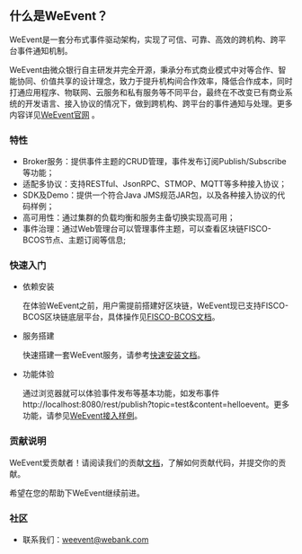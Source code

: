 ## 什么是WeEvent？
WeEvent是一套分布式事件驱动架构，实现了可信、可靠、高效的跨机构、跨平台事件通知机制。

WeEvent由微众银行自主研发并完全开源，秉承分布式商业模式中对等合作、智能协同、价值共享的设计理念，致力于提升机构间合作效率，降低合作成本，同时打通应用程序、物联网、云服务和私有服务等不同平台，最终在不改变已有商业系统的开发语言、接入协议的情况下，做到跨机构、跨平台的事件通知与处理。更多内容详见[WeEvent官网](http://fintech.webank.com/weevent) 。


### 特性
- Broker服务：提供事件主题的CRUD管理，事件发布订阅Publish/Subscribe等功能；
- 适配多协议：支持RESTful、JsonRPC、STMOP、MQTT等多种接入协议；
- SDK及Demo：提供一个符合Java JMS规范JAR包，以及各种接入协议的代码样例；
- 高可用性：通过集群的负载均衡和服务主备切换实现高可用；
- 事件治理：通过Web管理台可以管理事件主题，可以查看区块链FISCO-BCOS节点、主题订阅等信息;


### 快速入门
- 依赖安装

    在体验WeEvent之前，用户需提前搭建好区块链，WeEvent现已支持FISCO-BCOS区块链底层平台，具体操作见[FISCO-BCOS文档](https://fisco-bcos-documentation.readthedocs.io/zh_CN/release-1.3/docs/tools/index.html)。
    
- 服务搭建

    快速搭建一套WeEvent服务，请参考[快速安装文档](https://weeventdoc.readthedocs.io/zh_CN/latest/install/quickinstall.html)。

- 功能体验

    通过浏览器就可以体验事件发布等基本功能，如发布事件http://localhost:8080/rest/publish?topic=test&content=helloevent。更多功能，请参见[WeEvent接入样例](https://github.com/WeBankFinTech/WeEvent/tree/master/src/test/java/com/webank/weevent/sample)。


### 贡献说明
WeEvent爱贡献者！请阅读我们的贡献[文档](https://github.com/WeBankFinTech/WeEvent/blob/master/CONTRIBUTING.md)，了解如何贡献代码，并提交你的贡献。

希望在您的帮助下WeEvent继续前进。


### 社区
- 联系我们：weevent@webank.com
